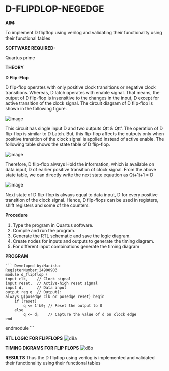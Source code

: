 # D-FLIPDLOP-NEGEDGE

**AIM:**

To implement  D flipflop using verilog and validating their functionality using their functional tables

**SOFTWARE REQUIRED:**

Quartus prime

**THEORY**

**D Flip-Flop**

D flip-flop operates with only positive clock transitions or negative clock transitions. Whereas, D latch operates with enable signal. That means, the output of D flip-flop is insensitive to the changes in the input, D except for active transition of the clock signal. The circuit diagram of D flip-flop is shown in the following figure.

![image](https://github.com/naavaneetha/D-FLIPDLOP-NEGEDGE/assets/154305477/48c81fe8-bc3f-40e7-95e2-519fc155ad51)

This circuit has single input D and two outputs Qtt & Qtt’. The operation of D flip-flop is similar to D Latch. But, this flip-flop affects the outputs only when positive transition of the clock signal is applied instead of active enable. The following table shows the state table of D flip-flop.

![image](https://github.com/naavaneetha/D-FLIPDLOP-NEGEDGE/assets/154305477/e5f3fda7-68ec-4a3a-a0a4-cf6f9cc4ab55)

Therefore, D flip-flop always Hold the information, which is available on data input, D of earlier positive transition of clock signal. From the above state table, we can directly write the next state equation as Qt+1t+1 = D

![image](https://github.com/naavaneetha/D-FLIPDLOP-NEGEDGE/assets/154305477/8592c0d8-2917-4142-91b9-d6c30dd891d2)

Next state of D flip-flop is always equal to data input, D for every positive transition of the clock signal. Hence, D flip-flops can be used in registers, shift registers and some of the counters.

**Procedure**
 1. Type the program in Quartus software.
 2. Compile and run the program.
 3. Generate the RTL schematic and save the logic diagram.
 4. Create nodes for inputs and outputs to generate the timing diagram.
 5. For different input combinations generate the timing diagram


**PROGRAM**

    ``` Developed by:Harisha 
    RegisterNumber:24900903
    module d_flipflop (
    input clk,    // Clock signal
    input reset,  // Active-high reset signal
    input d,      // Data input
    output reg q  // Output):
    always @(posedge clk or posedge reset) begin
        if (reset) 
            q <= 1'b0; // Reset the output to 0
        else 
            q <= d;    // Capture the value of d on clock edge
    end
  endmodule ```


**RTL LOGIC FOR FLIPFLOPS**
![d8a](https://github.com/user-attachments/assets/92290137-04c4-4bbe-8184-b47d3a60939b)


**TIMING DIGRAMS FOR FLIP FLOPS**
![d8b](https://github.com/user-attachments/assets/7de0c3df-fc54-497c-947d-4cd7bc863650)


**RESULTS**
 Thus the D flipflop using verilog is implemented and validated their functionality
 using their functional tables
